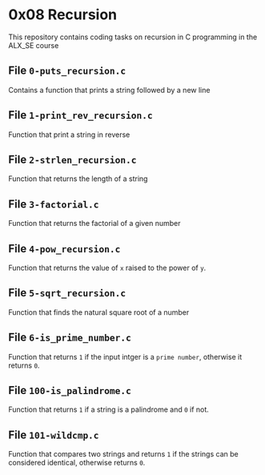 # 0x08 Recursion
This repository contains coding tasks on recursion in C programming in the ALX_SE course

## File `0-puts_recursion.c`
Contains a function that prints a string followed by a new line

## File `1-print_rev_recursion.c`
Function that print a string in reverse

## File `2-strlen_recursion.c`
Function that returns the length of a string

## File `3-factorial.c`
Function that returns the factorial of a given number

## File `4-pow_recursion.c`
Function that returns the value of `x` raised to the power of `y`.

## File `5-sqrt_recursion.c`
Function that finds the natural square root of a number

## File `6-is_prime_number.c`
Function that returns `1` if the input intger is a `prime number`, otherwise it returns `0`.

## File `100-is_palindrome.c`
Function that returns `1` if a string is a palindrome and `0` if not.

## File `101-wildcmp.c`
Function that compares two strings and returns `1` if the strings can be considered identical, otherwise returns `0`.

